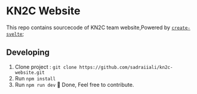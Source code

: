 # KN2C Website

This repo contains sourcecode of KN2C team website,Powered
by [`create-svelte`](https://github.com/sveltejs/kit/tree/master/packages/create-svelte);

## Developing

1. Clone project : `git clone https://github.com/sadraiiali/kn2c-website.git`
2. Run `npm install`
3. Run `npm run dev`
🎉 Done, Feel free to contribute.
